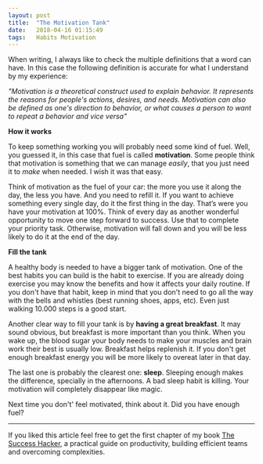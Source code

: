 ```yaml
---
layout: post
title:  "The Motivation Tank"
date:   2018-04-16 01:15:49
tags:   Habits Motivation
---
```




When writing, I always like to check the multiple definitions that a word can have. In this case the following definition is accurate for what I understand by my experience:

*"Motivation is a theoretical construct used to explain behavior. It represents the reasons for people's actions, desires, and needs. Motivation can also be defined as one's direction to behavior, or what causes a person to want to repeat a behavior and vice versa"*

**How it works**

To keep something working you will probably need some kind of fuel. Well, you guessed it, in this case that fuel is called **motivation**. Some people think that motivation is something that we can manage *easily*, that you just need it to _make_ when needed. I wish it was that easy. 

Think of motivation as the fuel of your car: the more you use it along the day, the less you have. And you need to refill it. If you want to achieve something every single day, do it the first thing in the day. That’s were you have your motivation at 100%. Think of every day as another wonderful opportunity to move one step forward to success. Use that to complete your priority task. Otherwise, motivation will fall down and you will be less likely to do it at the end of the day.

**Fill the tank**

A healthy body is needed to have a bigger tank of motivation. One of the best habits you can build is the habit to exercise. If you are already doing exercise you may know the benefits and how it affects your daily routine. If you don't have that habit, keep in mind that you don't need to go all the way with the bells and whistles (best running shoes, apps, etc). Even just walking 10.000 steps is a good start.

Another clear way to fill your tank is by **having a great breakfast**. It may sound obvious, but breakfast is more important than you think. When you wake up, the blood sugar your body needs to make your muscles and brain work their best is usually low. Breakfast helps replenish it. If you don't get enough breakfast energy you will be more likely to overeat later in that day.

The last one is probably the clearest one: **sleep**. Sleeping enough makes the difference, specially in the afternoons. A bad sleep habit is killing. Your motivation will completely disappear like magic.

Next time you don't' feel motivated, think about it. Did you have enough fuel?

---
If you liked this article feel free to get the first chapter of my book [The Success Hacker](http://thesuccesshacker.es/), a practical guide on productivity, building efficient teams and overcoming complexities.





